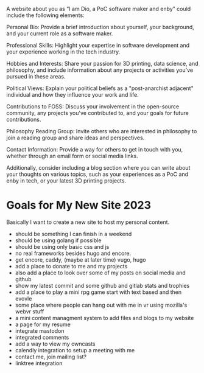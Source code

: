 A website about you as "I am Dio, a PoC software maker and enby" could include the following elements:

Personal Bio: Provide a brief introduction about yourself, your background, and your current role as a software maker.

Professional Skills: Highlight your expertise in software development and your experience working in the tech industry.

Hobbies and Interests: Share your passion for 3D printing, data science, and philosophy, and include information about any projects or activities you've pursued in these areas.

Political Views: Explain your political beliefs as a "post-anarchist adjacent" individual and how they influence your work and life.

Contributions to FOSS: Discuss your involvement in the open-source community, any projects you've contributed to, and your goals for future contributions.

Philosophy Reading Group: Invite others who are interested in philosophy to join a reading group and share ideas and perspectives.

Contact Information: Provide a way for others to get in touch with you, whether through an email form or social media links.

Additionally, consider including a blog section where you can write about your thoughts on various topics, such as your experiences as a PoC and enby in tech, or your latest 3D printing projects.
# Goals for My New Site 2023
Basically I want to create a new site to host my personal content.

- should be something I can finish in a weekend
- should be using golang if possible
- should be using only basic css and js
- no real frameworks besides hugo and encore.
- get encore, caddy, (maybe at later time) vugo, hugo
- add a place to donate to me and my projects
- also add a place to look over some of my posts on social media and github
- show my latest commit and some github and gitlab stats and trophies
- add a place to play a mini rpg game start with text based and then evovle
- some place where people can hang out with me in vr using mozilla's webvr stuff
- a mini content managment system to add files and blogs to my website
- a page for my resume
- integrate mastodon
- integrated comments
- add a way to view my owncasts
- calendly integration to setup a meeting with me
- contact me, join mailing list?
- linktree integration